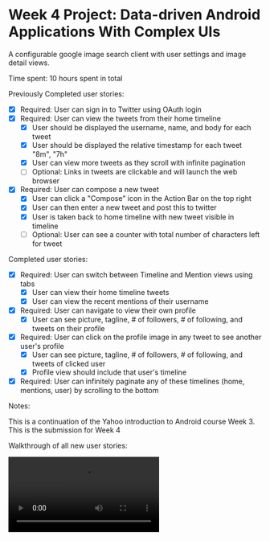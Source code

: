 # Week 4 Project: Data-driven Android Applications With Complex UIs

A configurable google image search client with user settings and image detail views.

Time spent: 10 hours spent in total

Previously Completed user stories:

 * [x] Required: User can sign in to Twitter using OAuth login
 * [x] Required: User can view the tweets from their home timeline
    * [x] User should be displayed the username, name, and body for each tweet
    * [x] User should be displayed the relative timestamp for each tweet "8m", "7h"
    * [x] User can view more tweets as they scroll with infinite pagination
    * [ ] Optional: Links in tweets are clickable and will launch the web browser
 * [x] Required: User can compose a new tweet
    * [x] User can click a "Compose" icon in the Action Bar on the top right
    * [x] User can then enter a new tweet and post this to twitter
    * [x] User is taken back to home timeline with new tweet visible in timeline
    * [ ] Optional: User can see a counter with total number of characters left for tweet

Completed user stories:

 * [x] Required: User can switch between Timeline and Mention views using tabs
    * [x] User can view their home timeline tweets
    * [x] User can view the recent mentions of their username
 * [x] Required: User can navigate to view their own profile
    * [x] User can see picture, tagline, # of followers, # of following, and tweets on their profile
 * [x] Required: User can click on the profile image in any tweet to see another user's profile
    * [x] User can see picture, tagline, # of followers, # of following, and tweets of clicked user
    * [x] Profile view should include that user's timeline
 * [x] Required: User can infinitely paginate any of these timelines (home, mentions, user) by scrolling to the bottom

Notes:

This is a continuation of the Yahoo introduction to Android course Week 3. This is the submission for Week 4


Walkthrough of all new user stories:

![Video Walkthrough](walkthru2.mov)